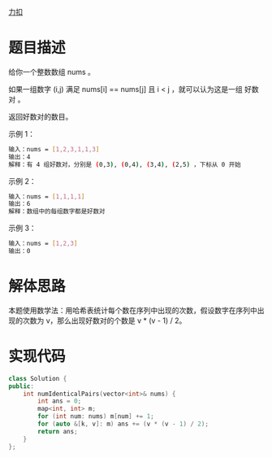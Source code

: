 [力扣](https://leetcode-cn.com/problems/number-of-good-pairs/)

# 题目描述

给你一个整数数组 nums 。

如果一组数字 (i,j) 满足 nums[i] == nums[j] 且 i < j ，就可以认为这是一组 好数对 。

返回好数对的数目。

示例 1：

```bash
输入：nums = [1,2,3,1,1,3]
输出：4
解释：有 4 组好数对，分别是 (0,3), (0,4), (3,4), (2,5) ，下标从 0 开始
```

示例 2：

```bash
输入：nums = [1,1,1,1]
输出：6
解释：数组中的每组数字都是好数对
```

示例 3：

```bash
输入：nums = [1,2,3]
输出：0
```

# 解体思路

本题使用数学法：用哈希表统计每个数在序列中出现的次数，假设数字在序列中出现的次数为 v，那么出现好数对的个数是 v * (v - 1) / 2。

# 实现代码

```cpp
class Solution {
public:
    int numIdenticalPairs(vector<int>& nums) {
        int ans = 0;
        map<int, int> m;
        for (int num: nums) m[num] += 1;
        for (auto &[k, v]: m) ans += (v * (v - 1) / 2);
        return ans;
    }
};
```
